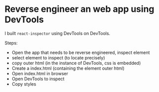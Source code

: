 # Reverse engineer an web app using DevTools

I built `react-inspector` using DevTools on DevTools.

Steps:
- Open the app that needs to be reverse engineered, inspect element
- select element to inspect (to locate precisely)
- copy outer html (in the instance of DevTools, css is embedded)
- Create a index.html (containing the element outer html)
- Open index.html in browser
- Open DevTools to inspect
- Copy styles
